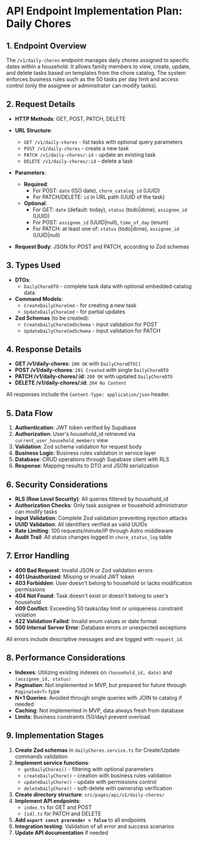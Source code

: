 # API Endpoint Implementation Plan: Daily Chores

## 1. Endpoint Overview

The `/v1/daily-chores` endpoint manages daily chores assigned to specific dates within a household. It allows family members to view, create, update, and delete tasks based on templates from the chore catalog. The system enforces business rules such as the 50 tasks per day limit and access control (only the assignee or administrator can modify tasks).

## 2. Request Details

- **HTTP Methods**: GET, POST, PATCH, DELETE
- **URL Structure**:
  - `GET /v1/daily-chores` - list tasks with optional query parameters
  - `POST /v1/daily-chores` - create a new task
  - `PATCH /v1/daily-chores/:id` - update an existing task
  - `DELETE /v1/daily-chores/:id` - delete a task

- **Parameters**:
  - **Required**:
    - For POST: `date` (ISO date), `chore_catalog_id` (UUID)
    - For PATCH/DELETE: `id` in URL path (UUID of the task)
  - **Optional**:
    - For GET: `date` (default: today), `status` (todo|done), `assignee_id` (UUID)
    - For POST: `assignee_id` (UUID|null), `time_of_day` (enum)
    - For PATCH: at least one of: `status` (todo|done), `assignee_id` (UUID|null)

- **Request Body**: JSON for POST and PATCH, according to Zod schemas

## 3. Types Used

- **DTOs**:
  - `DailyChoreDTO` - complete task data with optional embedded catalog data
- **Command Models**:
  - `CreateDailyChoreCmd` - for creating a new task
  - `UpdateDailyChoreCmd` - for partial updates
- **Zod Schemas** (to be created):
  - `CreateDailyChoreCmdSchema` - input validation for POST
  - `UpdateDailyChoreCmdSchema` - input validation for PATCH

## 4. Response Details

- **GET /v1/daily-chores**: `200 OK` with `DailyChoreDTO[]`
- **POST /v1/daily-chores**: `201 Created` with single `DailyChoreDTO`
- **PATCH /v1/daily-chores/:id**: `200 OK` with updated `DailyChoreDTO`
- **DELETE /v1/daily-chores/:id**: `204 No Content`

All responses include the `Content-Type: application/json` header.

## 5. Data Flow

1. **Authentication**: JWT token verified by Supabase
2. **Authorization**: User's household_id retrieved via `current_user_household_members` view
3. **Validation**: Zod schema validation for request body
4. **Business Logic**: Business rules validation in service layer
5. **Database**: CRUD operations through Supabase client with RLS
6. **Response**: Mapping results to DTO and JSON serialization

## 6. Security Considerations

- **RLS (Row Level Security)**: All queries filtered by household_id
- **Authorization Checks**: Only task assignee or household administrator can modify tasks
- **Input Validation**: Complete Zod validation preventing injection attacks
- **UUID Validation**: All identifiers verified as valid UUIDs
- **Rate Limiting**: 100 requests/minute/IP through Astro middleware
- **Audit Trail**: All status changes logged in `chore_status_log` table

## 7. Error Handling

- **400 Bad Request**: Invalid JSON or Zod validation errors
- **401 Unauthorized**: Missing or invalid JWT token
- **403 Forbidden**: User doesn't belong to household or lacks modification permissions
- **404 Not Found**: Task doesn't exist or doesn't belong to user's household
- **409 Conflict**: Exceeding 50 tasks/day limit or uniqueness constraint violation
- **422 Validation Failed**: Invalid enum values or date format
- **500 Internal Server Error**: Database errors or unexpected exceptions

All errors include descriptive messages and are logged with `request_id`.

## 8. Performance Considerations

- **Indexes**: Utilizing existing indexes on `(household_id, date)` and `(assignee_id, status)`
- **Pagination**: Not implemented in MVP, but prepared for future through `Paginated<T>` type
- **N+1 Queries**: Avoided through single queries with JOIN to catalog if needed
- **Caching**: Not implemented in MVP, data always fresh from database
- **Limits**: Business constraints (50/day) prevent overload

## 9. Implementation Stages

1. **Create Zod schemas** in `dailyChores.service.ts` for Create/Update commands validation
2. **Implement service functions**:
   - `getDailyChores()` - filtering with optional parameters
   - `createDailyChore()` - creation with business rules validation
   - `updateDailyChore()` - update with permissions control
   - `deleteDailyChore()` - soft-delete with ownership verification
3. **Create directory structure**: `src/pages/api/v1/daily-chores/`
4. **Implement API endpoints**:
   - `index.ts` for GET and POST
   - `[id].ts` for PATCH and DELETE
5. **Add `export const prerender = false`** to all endpoints
6. **Integration testing**: Validation of all error and success scenarios
7. **Update API documentation** if needed
